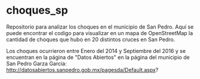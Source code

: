 # choques_sp
Repositorio para analizar los choques en el municipio de San Pedro. Aquí se puede encontrar el codigo para visualizar en un mapa de OpenStreetMap la cantidad de choques que hubo en 20 distintos cruces en San Pedro.

Los choques ocurrieron entre Enero del 2014 y Septiembre del 2016 y se encuentran en la página de "Datos Abiertos" en la página del municipio de San Pedro Garza García: http://datosabiertos.sanpedro.gob.mx/pagesda/Default.aspx?
